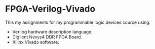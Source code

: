 # FPGA-Verilog-Vivado
This my assignments for my programmable logic devices cource using: 
- Verilog hardware description language.
- Digilent Nexys4 DDR FPGA Board.
- Xilinx Vivado software.  

